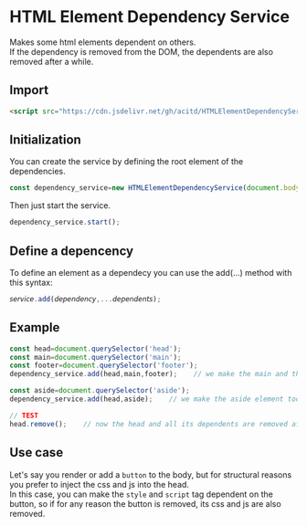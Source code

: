 # HTML Element Dependency Service
Makes some html elements dependent on others.  
If the dependency is removed from the DOM, the dependents are also removed after a while.

## Import
```html
<script src="https://cdn.jsdelivr.net/gh/acitd/HTMLElementDependencyService/HTMLElementDependencyService.js"></script>
```

## Initialization
You can create the service by defining the root element of the dependencies.
```js
const dependency_service=new HTMLElementDependencyService(document.body);
```
Then just start the service.
```js
dependency_service.start();
```

## Define a depencency
To define an element as a dependecy you can use the add(...) method with this syntax:
```js
𝘴𝘦𝘳𝘷𝘪𝘤𝘦.add(𝘥𝘦𝘱𝘦𝘯𝘥𝘦𝘯𝘤𝘺,...𝘥𝘦𝘱𝘦𝘯𝘥𝘦𝘯𝘵𝘴);
```
## Example
```js
const head=document.querySelector('head');
const main=document.querySelector('main');
const footer=document.querySelector('footer');
dependency_service.add(head,main,footer);    // we make the main and the footer element dependants of the head

const aside=document.querySelector('aside');
dependency_service.add(head,aside);    // we make the aside element too

// TEST
head.remove();    // now the head and all its dependents are removed afte a while
```

## Use case
Let's say you render or add a `button` to the body, but for structural reasons you prefer to inject the css and js into the head.  
In this case, you can make the `style` and `script` tag dependent on the button, so if for any reason the button is removed, its css and js are also removed.
